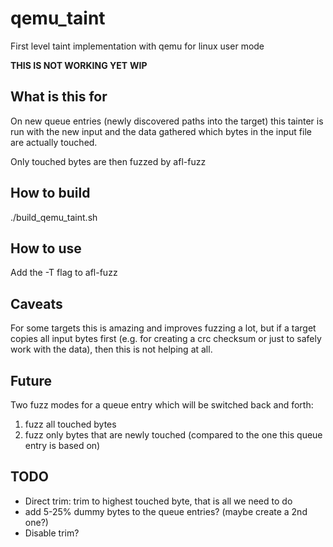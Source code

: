 # qemu_taint
First level taint implementation with qemu for linux user mode

**THIS IS NOT WORKING YET** **WIP**

## What is this for
On new queue entries (newly discovered paths into the target) this tainter
is run with the new input and the data gathered which bytes in the input
file are actually touched.

Only touched bytes are then fuzzed by afl-fuzz

## How to build
./build_qemu_taint.sh

## How to use
Add the -T flag to afl-fuzz

## Caveats
For some targets this is amazing and improves fuzzing a lot, but if a target
copies all input bytes first (e.g. for creating a crc checksum or just to
safely work with the data), then this is not helping at all.

## Future
Two fuzz modes for a queue entry which will be switched back and forth:

  1. fuzz all touched bytes
  2. fuzz only bytes that are newly touched (compared to the one this queue
     entry is based on)

## TODO

  * Direct trim: trim to highest touched byte, that is all we need to do
  * add 5-25% dummy bytes to the queue entries? (maybe create a 2nd one?)
  * Disable trim?

